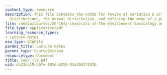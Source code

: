 ```yaml
---
content_type: resource
description: This file contains the notes for review of variation & error, binomial
  distributions, the normal distribution, and defining the mean of a population.
file: /media/courses/20-104j-chemicals-in-the-environment-toxicology-and-public-health-be-104j-spring-2005/da23dc19b67e185db25054a30d27103b_lec7_jls.pdf
file_type: application/pdf
learning_resource_types:
- Lecture Notes
ocw_type: OCWFile
parent_title: Lecture Notes
parent_type: CourseSection
resourcetype: Document
title: lec7_jls.pdf
uid: da23dc19-b67e-185d-b250-54a30d27103b
---
```

